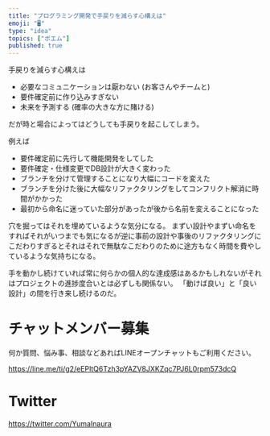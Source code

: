 ```yaml
---
title: "プログラミング開発で手戻りを減らす心構えは"
emoji: "🖥"
type: "idea"
topics: ["ポエム"]
published: true
---
```


手戻りを減らす心構えは

- 必要なコミュニケーションは厭わない (お客さんやチームと)
- 要件確定前に作り込みすぎない
- 未来を予測する (確率の大きな方に賭ける)

だが時と場合によってはどうしても手戻りを起こしてしまう。

例えば

- 要件確定前に先行して機能開発をしてした
- 要件確定・仕様変更でDB設計が大きく変わった
- ブランチを分けて管理することになり大幅にコードを変えた
- ブランチを分けた後に大幅なリファクタリングをしてコンフリクト解消に時間がかかった
- 最初から命名に迷っていた部分があったが後から名前を変えることになった

穴を掘ってはそれを埋めているような気分になる。
まずい設計やまずい命名をすればそれがいつまでも気になるが逆に事前の設計や事後のリファクタリングにこだわりすぎるとそれはそれで無駄なこだわりのために途方もなく時間を費やしているような気持ちになる。

手を動かし続けていれば常に何らかの個人的な達成感はあるかもしれないがそれはプロジェクトの進捗度合いとは必ずしも関係ない。
「動けば良い」と「良い設計」の間を行き来し続けるのだ。



# チャットメンバー募集


何か質問、悩み事、相談などあればLINEオープンチャットもご利用ください。

https://line.me/ti/g2/eEPltQ6Tzh3pYAZV8JXKZqc7PJ6L0rpm573dcQ


# Twitter

https://twitter.com/YumaInaura

